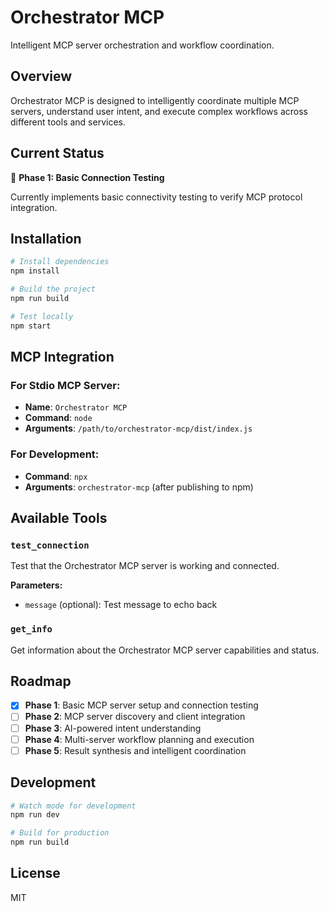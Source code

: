 # Orchestrator MCP

Intelligent MCP server orchestration and workflow coordination.

## Overview

Orchestrator MCP is designed to intelligently coordinate multiple MCP servers, understand user intent, and execute complex workflows across different tools and services.

## Current Status

🚧 **Phase 1: Basic Connection Testing**

Currently implements basic connectivity testing to verify MCP protocol integration.

## Installation

```bash
# Install dependencies
npm install

# Build the project
npm run build

# Test locally
npm start
```

## MCP Integration

### For Stdio MCP Server:
- **Name**: `Orchestrator MCP`
- **Command**: `node`
- **Arguments**: `/path/to/orchestrator-mcp/dist/index.js`

### For Development:
- **Command**: `npx`
- **Arguments**: `orchestrator-mcp` (after publishing to npm)

## Available Tools

### `test_connection`
Test that the Orchestrator MCP server is working and connected.

**Parameters:**
- `message` (optional): Test message to echo back

### `get_info`
Get information about the Orchestrator MCP server capabilities and status.

## Roadmap

- [x] **Phase 1**: Basic MCP server setup and connection testing
- [ ] **Phase 2**: MCP server discovery and client integration
- [ ] **Phase 3**: AI-powered intent understanding
- [ ] **Phase 4**: Multi-server workflow planning and execution
- [ ] **Phase 5**: Result synthesis and intelligent coordination

## Development

```bash
# Watch mode for development
npm run dev

# Build for production
npm run build
```

## License

MIT
